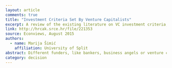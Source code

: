 ```yaml
---
layout: article
comments: true
title: "Investment Criteria Set By Venture Capitalists"
excerpt: A review of the existing literature on VC investment criteria; the most significant factors in investment decisions are identified.
link: http://hrcak.srce.hr/file/221353
source: Econviews, August 2015
authors:
  - name: Marija Šimić
    affiliation: University of Split
abstract: Different funders, like bankers, business angels or venture capitalists, put the accent on various investment criteria while making investment decisions. Entrepreneurs need to be familiar with these criteria or different requirements of potential investors in order to adjust their business plans. Motivated by the phenomenon of venture capital, numerous researchers worldwide are trying to identify the venture capitalists’ investment criteria. Despite the large number of studies, there is still no unambiguous answer to what the key venture capitalists’ investment criteria are. This paper provides an overview of research about investment criteria set by different suppliers of capital with a special emphasis on venture capitalists’ investment criteria.  The most used VCs’ investment criteria discussed in the literature are identifed and analysed in order to provide a new set of VC investment criteria.
category: decision
---
```

